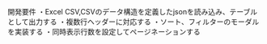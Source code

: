開発要件
・Excel CSV,CSVのデータ構造を定義したjsonを読み込み、テーブルとして出力する
・複数行ヘッダーに対応する
・ソート、フィルターのモーダルを実装する
・同時表示行数を設定してページネーションする
